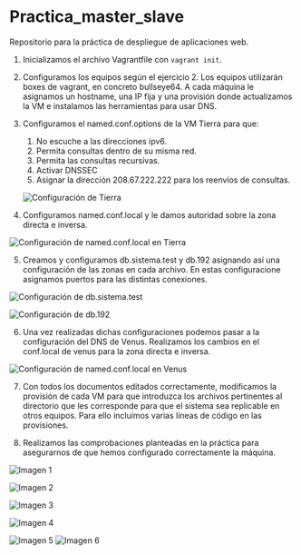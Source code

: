 # Practica_master_slave
Repositorio para la práctica de despliegue de aplicaciones web.

1. Inicializamos el archivo Vagrantfile con `vagrant init`.
2. Configuramos los equipos según el ejercicio 2. Los equipos utilizarán boxes de vagrant, en concreto bullseye64. A cada máquina le asignamos un hostname, una IP fija y una provisión donde actualizamos la VM e instalamos las herramientas para usar DNS.

3. Configuramos el named.conf.options de la VM Tierra para que:
    1. No escuche a las direcciones ipv6.
    2. Permita consultas dentro de su misma red.
    3. Permita las consultas recursivas.
    4. Activar DNSSEC
    5.  Asignar la dirección 208.67.222.222 para los reenvíos de consultas.
    
    ![Configuración de Tierra](./images/captura1.PNH)

4. Configuramos named.conf.local y le damos autoridad sobre la zona directa e inversa.

![Configuración de named.conf.local en Tierra](./images/captura-conf-local-tierra.PNG)


5. Creamos y configuramos db.sistema.test y db.192 asignando así una configuración de las zonas en cada archivo. En estas configuracione asignamos puertos para las distintas conexiones.

![Configuración de db.sistema.test](./images/captura-db-sistema-test.PNG)

![Configuración de db.192](./images/captura-db-192.PNG)

6. Una vez realizadas dichas configuraciones podemos pasar a la configuración del DNS de Venus.
Realizamos los cambios en el conf.local de venus para la zona directa e inversa.

![Configuración de named.conf.local en Venus](./images/captura-conf-venus-local.PNG)

7. Con todos los documentos editados correctamente, modificamos la provisión de cada VM para que introduzca los archivos pertinentes al directorio que les corresponde para que el sistema sea replicable en otros equipos.
    Para ello incluímos varias líneas de código en las provisiones.

8. Realizamos las comprobaciones planteadas en la práctica para asegurarnos de que hemos configurado correctamente la máquina.

![Imagen 1](./images/comprobacion-registrosa.png)

![Imagen 2](./images/comprobacion-inversa.png)

![Imagen 3](./images/consulta-correoficticio.png)

![Imagen 4](./images/consulta-dns.png)

![Imagen 5](./images/verificacion-alias.png)
![Imagen 6](./images/transferencia-correcta.png)
